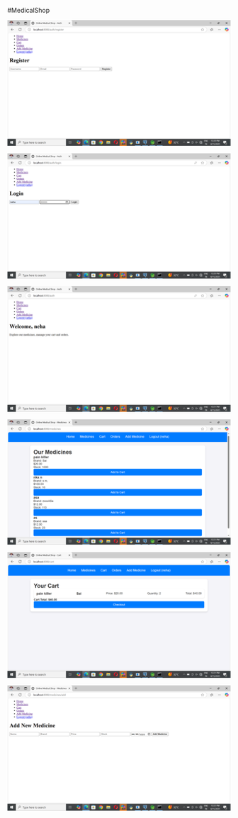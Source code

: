 #MedicalShop

![Register](https://github.com/PallaviShinde08/MedicalShop/blob/main/screenshot/Screenshot%20(253).png?raw=true)

![Login-Page](https://github.com/PallaviShinde08/MedicalShop/blob/main/screenshot/Screenshot%20(254).png?raw=true)

![Welcome-Page](https://github.com/PallaviShinde08/MedicalShop/blob/main/screenshot/Screenshot%20(255).png?raw=true)

![Display-Medicine](https://github.com/PallaviShinde08/MedicalShop/blob/main/screenshot/Screenshot%20(257).png?raw=true)

![Cart-Page](https://github.com/PallaviShinde08/MedicalShop/blob/main/screenshot/Screenshot%20(258).png?raw=true)

![Add-Medicine](https://github.com/PallaviShinde08/MedicalShop/blob/main/screenshot/Screenshot%20(259).png?raw=true)
